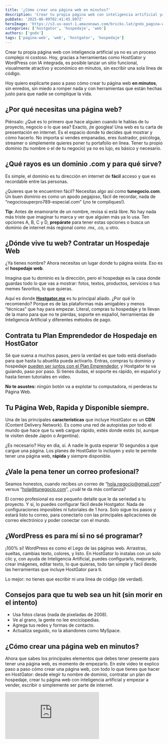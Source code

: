 ```yaml
---
title: '¿Cómo crear una página web en minutos?'
description: 'Crear tu propia página web con inteligencia artificial ya no es un proceso complejo ni costoso. Hoy, gracias a herramientas como HostGator y WordPress con IA integrada, es posible lanzar un sitio funcional, visualmente atractivo y económico en minutos, sin escribir una sola línea de código.'
pubDate: '2025-06-09T02:41:45.897Z'
heroImage: 'https://s3.us-east-1.amazonaws.com/bricks.lat/gndx_pagina-web-en-minutos.png'
categories: ['hostgator', 'hospedaje', 'web']
authors: ['gndx']
tags: ['pagina-web', 'web', 'hostgator', 'hospedaje']
---
```


Crear tu propia página web con inteligencia artificial ya no es un proceso complejo ni costoso. Hoy, gracias a herramientas como HostGator y WordPress con IA integrada, es posible lanzar un sitio funcional, visualmente atractivo y económico en minutos, sin escribir una sola línea de código.

Hoy quiero explicarte paso a paso cómo crear tu página web **en minutos**, sin enredos, sin miedo a romper nada y con herramientas que están hechas justo para que nadie se complique la vida.

## ¿Por qué necesitas una página web?

Piénsalo: ¿Qué es lo primero que hace alguien cuando le hablas de tu proyecto, negocio o lo que sea? Exacto, ¡te googlea!
Una web es tu carta de presentación en internet. Es el espacio donde tú decides qué mostrar y cómo hacerlo.
No importa si vendes empanadas, eres ilustrador, psicóloga, streamer o simplemente quieres poner tu portafolio en línea.
Tener tu propio dominio (tu nombre o el de tu negocio) ya no es lujo, es básico y necesario.

## ¿Qué rayos es un dominio .com y para qué sirve?

Es simple, el dominio es tu dirección en internet de **fácil** acceso y que es recordable entre las personas.

¿Quieres que te encuentren fácil? Necesitas algo así como **tunegocio.com**.
Un buen dominio es como un apodo pegajoso, fácil de recordar, nada de “negociosuperpro789-especial.com” (¡no te compliques!).

**Tip:** Antes de enamorarte de un nombre, revisa si está libre. No hay nada más triste que imaginar tu marca y ver que alguien más ya lo usa. Ten opciones A, B, C y D, **prepárate** para tener estas opciones o busca un dominio de internet más regional como .mx, .co, u otro.

## ¿Dónde vive tu web? Contratar un Hospedaje Web

¿Ya tienes nombre? Ahora necesitas un lugar donde tu página exista.
Eso es el **hospedaje web**.

Imagina que tu dominio es la dirección, pero el hospedaje es la casa donde guardas todo lo que vas a mostrar: fotos, textos, productos, servicios o tus memes favoritos, lo que quieras.

Aquí es donde **[Hostgator.mx](https://www.hostgator.la/7419.html)** es tu principal aliado. ¿Por qué lo recomiendo? Porque es de las plataformas más amigables y menos “técnicas” que hay para empezar. Literal, compras tu hospedaje y te llevan de la mano para que no te pierdas, soporte en español, herramientas de Inteligencia Artificial y diferentes métodos de pago.

## Contrata tu Plan Emprendedor de Hospedaje en HostGator

Sé que suena a muchos pasos, pero la verdad es que todo está diseñado para que hasta tu abuelita pueda activarlo.
Entras, compras tu dominio y hospedaje [pueden ser juntos con el Plan Emprendedor](https://www.hostgator.la/7419.html), y Hostgator te va guiando, paso por paso. Si tienes dudas, el soporte es rápido, en español y hasta tienen tutoriales en video.

**No te asustes:** ningún botón va a explotar tu computadora, ni perderas tu Página Web.

## Tu Página Web, Rapida y Disponible siempre.

Una de las principales **características** que incluye HostGator es un **CDN** (Content Delivery Network). Es como una red de autopistas por todo el mundo que hace que tu web cargue rápido, estés donde estés (sí, aunque te visiten desde Japón o Argentina).

¿Es necesario? Hoy en día, sí. A nadie le gusta esperar 10 segundos a que cargue una página. Los planes de HostGator lo incluyen y esto te permite tener una página web, **rápida** y siempre disponible.

## ¿Vale la pena tener un correo profesional?

Seamos honestos, cuando recibes un correo de “[hola.negocio@gmail.com](mailto:hola.negocio@gmail.com)” versus “[hola@tunegocio.com](mailto:hola@tunegocio.com)”, ¿cuál te da más confianza?

El correo profesional es ese pequeño detalle que le da seriedad a tu proyecto. Y sí, lo puedes configurar fácil desde Hostgator. Nada de configuraciones imposibles ni tutoriales de 1 hora. Solo sigue los pasos y estará listo tu correo, para conectarlo con las principales aplicaciones de correo electrónico y poder conectar con el mundo.

## ¿WordPress es para mí si no sé programar?

¡100% sí!
WordPress es como el Lego de las páginas web. Arrastras, sueltas, cambias texto, colores, y listo. En HostGator lo instalas con un solo clic y, con ayuda de Inteligencia Artificial, puedes configurarlo, mejorarlo, crear imágenes, editar texto, lo que quieras, todo tan simple y fácil desde las herramientas que incluye HostGator para ti.

Lo mejor: no tienes que escribir ni una línea de código (de verdad).

## Consejos para que tu web sea un hit (sin morir en el intento)

- Usa fotos claras (nada de pixeladas de 2008).
- Ve al grano, la gente no lee enciclopedias.
- Agrega tus redes y formas de contacto.
- Actualiza seguido, no la abandones como MySpace.

## ¿Cómo crear una página web en minutos?

Ahora que sabes los principales elementos que debes tener presente para tener una página web, es momento de empezarlo. En este video te explico paso a paso cómo crear una página web, con todo lo que tienes que hacer en HostGator: desde elegir tu nombre de dominio, contratar un plan de hospedaje, crear tu página web con inteligencia artificial y empezar a vender, escribir o simplemente ser parte de internet.

<div className="video-wrapper mb-4">
<iframe src="https://www.youtube.com/embed/-5atIv3GJvA" title="YouTube video player" frameborder="0" allow="accelerometer; autoplay; clipboard-write; encrypted-media; gyroscope; picture-in-picture; web-share" referrerpolicy="strict-origin-when-cross-origin" allowfullscreen></iframe>
</div>
